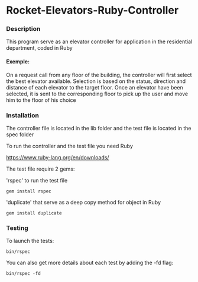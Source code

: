 # Rocket-Elevators-Ruby-Controller

### Description

This program serve as an elevator controller for application in the residential department, coded in Ruby

#### Exemple:

On a request call from any floor of the building, the controller will first select the best elevator available.
Selection is based on the status, direction and distance of each elevator to the target floor.
Once an elevator have been selected, it is sent to the corresponding floor to pick up the user and move him to the floor of his choice

### Installation 

The controller file is located in the lib folder and the test file is located in the spec folder

To run the controller and the test file you need Ruby 

https://www.ruby-lang.org/en/downloads/

The test file require 2 gems:

'rspec' to run the test file

`gem install rspec`

'duplicate' that serve as a deep copy method for object in Ruby

`gem install duplicate`

### Testing

To launch the tests:

`bin/rspec`

You can also get more details about each test by adding the -fd flag:

`bin/rspec -fd`


